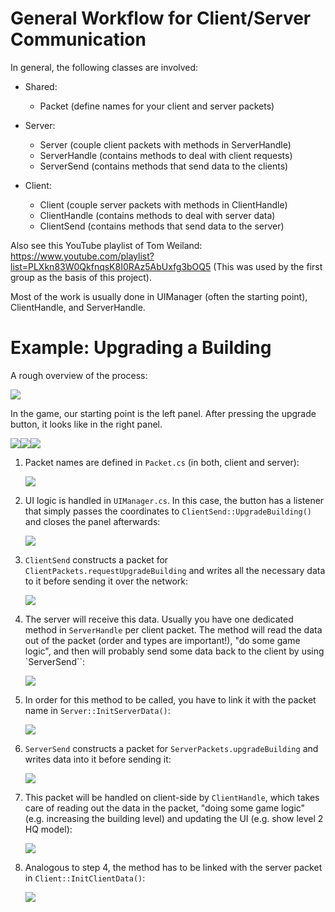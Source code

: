 # General Workflow for Client/Server Communication

In general, the following classes are involved:

- Shared:
  - Packet (define names for your client and server packets)

- Server:
  - Server (couple client packets with methods in ServerHandle)
  - ServerHandle (contains methods to deal with client requests)
  - ServerSend (contains methods that send data to the clients)
  
- Client:
  - Client (couple server packets with methods in ClientHandle)
  - ClientHandle (contains methods to deal with server data)
  - ClientSend (contains methods that send data to the server)

Also see this YouTube playlist of Tom Weiland: https://www.youtube.com/playlist?list=PLXkn83W0QkfnqsK8I0RAz5AbUxfg3bOQ5
(This was used by the first group as the basis of this project).

Most of the work is usually done in UIManager (often the starting point), ClientHandle, and ServerHandle.


# Example: Upgrading a Building

A rough overview of the process:

![](res/images/00_SeqDiagramClientServerWorkflow.png)


In the game, our starting point is the left panel. After pressing the upgrade button, it looks like in the right panel.

![](res/images/01_BeforeUpgrade.png)![](res/images/02_UpgradeButton.png)![](res/images/03_AfterUpgrade.png)

1. Packet names are defined in `Packet.cs` (in both, client and server):

    ![](res/images/04_PacketNames.png)

2. UI logic is handled in `UIManager.cs`. In this case, the button has a listener that simply passes the coordinates
   to `ClientSend::UpgradeBuilding()` and closes the panel afterwards:

    ![](res/images/05_ButtonCallback.png)

3. `ClientSend` constructs a packet for `ClientPackets.requestUpgradeBuilding` and writes all the necessary data to it 
    before sending it over the network:

    ![](res/images/06_ClientSend.png)

4. The server will receive this data. Usually you have one dedicated method in `ServerHandle` per client packet.
   The method will read the data out of the packet (order and types are important!), "do some game logic", and 
   then will probably send some data back to the client by using `ServerSend``:

    ![](res/images/07_ServerHandle.png)

5. In order for this method to be called, you have to link it with the packet name in `Server::InitServerData()`:

    ![](res/images/08_ServerPacketHandler.png)

6. `ServerSend` constructs a packet for `ServerPackets.upgradeBuilding` and writes data into it before sending it:

    ![](res/images/09_ServerSend.png)

7. This packet will be handled on client-side by `ClientHandle`, which takes care of reading out the data in the packet,
   "doing some game logic" (e.g. increasing the building level) and updating the UI (e.g. show level 2 HQ model):

    ![](res/images/10_ClientHandle.png)

8. Analogous to step 4, the method has to be linked with the server packet in `Client::InitClientData()`:

    ![](res/images/11_ClientInitData.png)



